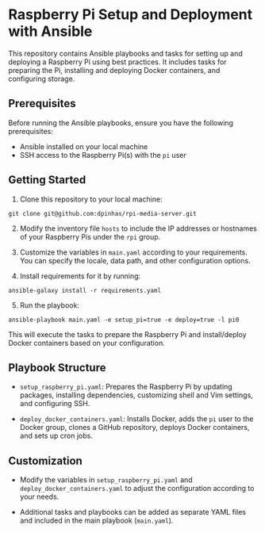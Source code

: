 # Raspberry Pi Setup and Deployment with Ansible

This repository contains Ansible playbooks and tasks for setting up and deploying a Raspberry Pi using best practices. It includes tasks for preparing the Pi, installing and deploying Docker containers, and configuring storage.

## Prerequisites

Before running the Ansible playbooks, ensure you have the following prerequisites:

- Ansible installed on your local machine
- SSH access to the Raspberry Pi(s) with the `pi` user

## Getting Started

1. Clone this repository to your local machine:

```shell
git clone git@github.com:dpinhas/rpi-media-server.git
```

2. Modify the inventory file `hosts` to include the IP addresses or hostnames of your Raspberry Pis under the `rpi` group.

3. Customize the variables in `main.yaml` according to your requirements. You can specify the locale, data path, and other configuration options.

4. Install requirements for it by running:

```shell
ansible-galaxy install -r requirements.yaml
```

5. Run the playbook:

```shell
ansible-playbook main.yaml -e setup_pi=true -e deploy=true -l pi0
```

This will execute the tasks to prepare the Raspberry Pi and install/deploy Docker containers based on your configuration.

## Playbook Structure

- `setup_raspberry_pi.yaml`: Prepares the Raspberry Pi by updating packages, installing dependencies, customizing shell and Vim settings, and configuring SSH.

- `deploy_docker_containers.yaml`: Installs Docker, adds the `pi` user to the Docker group, clones a GitHub repository, deploys Docker containers, and sets up cron jobs.

## Customization

- Modify the variables in `setup_raspberry_pi.yaml` and `deploy_docker_containers.yaml` to adjust the configuration according to your needs.

- Additional tasks and playbooks can be added as separate YAML files and included in the main playbook (`main.yaml`).


